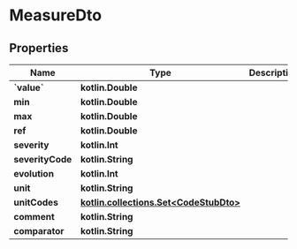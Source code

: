 
# MeasureDto

## Properties
Name | Type | Description | Notes
------------ | ------------- | ------------- | -------------
**&#x60;value&#x60;** | **kotlin.Double** |  |  [optional]
**min** | **kotlin.Double** |  |  [optional]
**max** | **kotlin.Double** |  |  [optional]
**ref** | **kotlin.Double** |  |  [optional]
**severity** | **kotlin.Int** |  |  [optional]
**severityCode** | **kotlin.String** |  |  [optional]
**evolution** | **kotlin.Int** |  |  [optional]
**unit** | **kotlin.String** |  |  [optional]
**unitCodes** | [**kotlin.collections.Set&lt;CodeStubDto&gt;**](CodeStubDto.md) |  |  [optional]
**comment** | **kotlin.String** |  |  [optional]
**comparator** | **kotlin.String** |  |  [optional]



